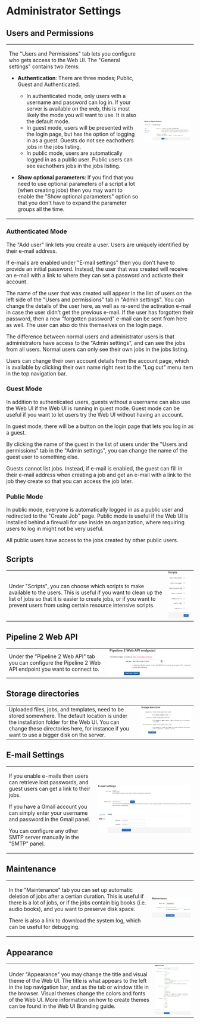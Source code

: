 # Administrator Settings

## Users and Permissions

<table role="presentation"><tbody>
<tr><td>
<p>The "Users and Permissions" tab lets you configure who gets access to the Web UI. The "General settings" contains two items:</p>
<ul>
<li><p><strong>Authentication</strong>: There are three modes; Public, Guest and Authenticated.</p>
    <ul>
    <li>In authenticated mode, only users with a username and password can log in. If your server is available on the web, this is most likely the mode you will want to use. It is also the default mode.</li>
    <li>In guest mode, users will be presented with the login page, but has the option of logging in as a guest. Guests do not see eachothers jobs in the jobs listing.</li>
    <li>In public mode, users are automatically logged in as a public user. Public users can see eachothers jobs in the jobs listing.</li>
    </ul>
</li>
<li><p><strong>Show optional parameters</strong>: If you find that you need to use optional parameters of a script a lot (when creating jobs) then you may want to enable the "Show optional parameters" option so that you don't have to expand the parameter groups all the time.</p></li>
</ul>
</td><td><img src="images/24.png" alt=""/></td></tr>
</tbody></table>

### Authenticated Mode

The "Add user" link lets you create a user. Users are uniquely identified by their e-mail address.

If e-mails are enabled under "E-mail settings" then you don't have to provide an initial password. Instead, the user that was created will receive an e-mail with a link to where they can set a password and activate their account.

The name of the user that was created will appear in the list of users on the left side of the "Users and permissions" tab in "Admin settings". You can change the details of the user here, as well as re-send the activation e-mail in case the user didn't get the previous e-mail. If the user has forgotten their password, then a new "forgotten password" e-mail can be sent from here as well. The user can also do this themselves on the login page.

The difference between normal users and administrator users is that administrators have access to the "Admin settings", and can see the jobs from all users. Normal users can only see their own jobs in the jobs listing.

Users can change their own account details from the account page, which is available by clicking their own name right next to the "Log out" menu item in the top navigation bar.

### Guest Mode

In addition to authenticated users, guests without a username can also use the Web UI if the Web UI is running in guest mode. Guest mode can be useful if you want to let users try the Web UI without having an account.

In guest mode, there will be a button on the login page that lets you log in as a guest.

By clicking the name of the guest in the list of users under the "Users and permissions" tab in the "Admin settings", you can change the name of the guest user to something else.

Guests cannot list jobs. Instead, if e-mail is enabled, the guest can fill in their e-mail address when creating a job and get an e-mail with a link to the job they create so that you can access the job later.

### Public Mode

In public mode, everyone is automatically logged in as a public user and redirected to the "Create Job" page. Public mode is useful if the Web UI is installed behind a firewall for use inside an organization, where requiring users to log in might not be very useful.

All public users have access to the jobs created by other public users.

## Scripts

<table role="presentation"><tbody>
<tr><td>Under "Scripts", you can choose which scripts to make available to the users. This is useful if you want to clean up the list of jobs so that it is easier to create jobs, or if you want to prevent users from using certain resource intensive scripts.</td><td><img src="images/25.png" alt=""/></td></tr>
</tbody></table>

## Pipeline 2 Web API

<table role="presentation"><tbody>
<tr><td>Under the "Pipeline 2 Web API" tab you can configure the Pipeline 2 Web API endpoint you want to connect to.</td><td><img src="images/26.png" alt=""/></td></tr>
</tbody></table>

## Storage directories

<table role="presentation"><tbody>
<tr><td>Uploaded files, jobs, and templates, need to be stored somewhere. The default location is under the installation folder for the Web UI. You can change these directories here, for instance if you want to use a bigger disk on the server.</td><td><img src="images/27.png" alt=""/></td></tr>
</tbody></table>

## E-mail Settings

<table role="presentation"><tbody>
<tr><td><p>If you enable e-mails then users can retrieve lost passwords, and guest users can get a link to their jobs.</p>
<p>If you have a Gmail account you can simply enter your username and password in the Gmail panel.</p>
<p>You can configure any other SMTP server manually in the "SMTP" panel.</p></td><td><img src="images/28.png" alt=""/></td></tr>
</tbody></table>

## Maintenance

<table role="presentation"><tbody>
<tr><td><p>In the "Maintenance" tab you can set up automatic deletion of jobs after a certian duration. This is useful if there is a lot of jobs, or if the jobs contain big books (i.e. audio books), and you want to preserve disk space.</p>
<p>There is also a link to download the system log, which can be useful for debugging.</p></td><td><img src="images/29.png" alt=""/></td></tr>
</tbody></table>

## Appearance

<table role="presentation"><tbody>
<tr><td>Under "Appearance" you may change the title and visual theme of the Web UI. The title is what appears to the left in the top navigation bar, and as the tab or window title in the browser. Visual themes change the colors and fonts of the Web UI. More information on how to create themes can be found in the Web UI Branding guide.</td><td><img src="images/30.png" alt=""/></td></tr>
</tbody></table>
